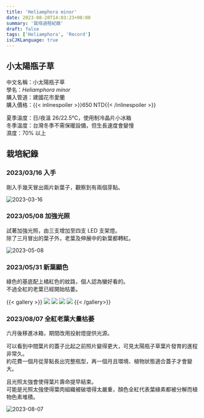 ```yaml
---
title: 'Heliamphora minor'
date: 2023-08-20T14:03:23+08:00
summary: '栽培過程紀錄'
draft: false
tags: ['Heliamphora', 'Record']
isCJKLanguage: true
---
```


## 小太陽瓶子草

中文名稱：小太陽瓶子草  
學名：*Heliamphora minor*  
購入管道：建國花市愛蘭  
購入價格：{{< inlinespoiler >}}650 NTD{{< /inlinespoiler >}}

夏季溫度：日/夜溫 26/22.5℃，使用制冷晶片小冰箱  
冬季溫度：台灣冬季不需保暖設備，但生長速度會變慢  
濕度：70% 以上

## 栽培紀錄

### 2023/03/16 入手

剛入手幾天冒出兩片新葉子，觀察到有兩個芽點。

![2023-03-16](./images/2023-03-16.jpg '兩個芽點')

### 2023/05/08 加強光照

試著加強光照，由三支增加至四支 LED 支架燈。  
除了三月冒出的葉子外，老葉及伸展中的新葉都轉紅。

![2023-05-08](./images/2023-05-08.jpg '老葉及芽點顯色')

### 2023/05/31 新葉顯色

綠色的基底配上橘紅色的紋路，個人認為蠻好看的。  
不過全紅的老葉已經開始枯萎。

{{< gallery >}}
<img src="./images/2023-05-27.jpg" class="grid-w50" />
<img src="./images/2023-05-31.jpg" class="grid-w50" />
<img src="./images/2023-06-13.jpg" class="grid-w50" />
<img src="./images/2023-06-01.jpg" class="grid-w50" />
{{< /gallery>}}

### 2023/08/07 全紅老葉大量枯萎

六月後移進冰箱，期間改用投射燈提供光源。

可以看到中間葉片的蓋子比起之前照片變得更大，可見太陽瓶子草葉片發育的進程非常久。  
約花費一個月從芽點長出完整瓶型，再一個月且環境、植物狀態適合蓋子才會變大。

且光照太強會使得葉片壽命提早結束。  
可能是光照太強使得葉肉組織被破壞得太嚴重，顏色全紅代表葉綠素都被分解而植物色素堆積。

![2023-08-07](./images/2023-08-07.jpg "老葉大量枯萎")
